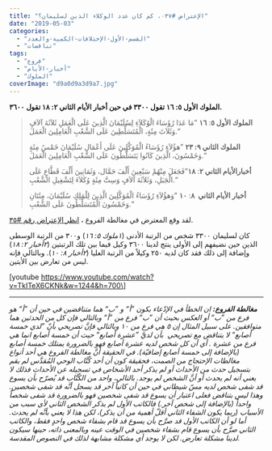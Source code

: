 ```yaml
---
title: "الإعتراض #٠٣٧، كم كان عدد الوكلاء الذين لسليمان؟"
date: "2019-05-03"
categories: 
  - "القسم-الأول-الإختلافات-الكمية-والعدد"
  - "تناقضات"
tags: 
  - "فروع"
  - "أخبار-الأيام"
  - "الملوك"
coverImage: "d9a0d9a3d9a7.jpg"
---
```


**الملوك الأول ٥: ١٦ تقول ٣٣٠٠ في حين أخبار الأيام الثاني ٢: ١٨ تقول ٣٦٠٠.**

> **الملوك الأول ٥**: **١٦** ”مَا عَدَا رُؤَسَاءَ الْوُكَلاَءِ لِسُلَيْمَانَ الَّذِينَ عَلَى الْعَمَلِ ثَلاَثَةَ آلاَفٍ وَثَلاَثَ مِئَةٍ، الْمُتَسَلِّطِينَ عَلَى الشَّعْبِ الْعَامِلِينَ الْعَمَلَ.“
> 
> **الملوك الثاني ٩: ٢٣** ”هؤُلاَءِ رُؤَسَاءُ الْمُوَكَّلِينَ عَلَى أَعْمَالِ سُلَيْمَانَ خَمْسُ مِئَةٍ وَخَمْسُونَ، الَّذِينَ كَانُوا يَتَسَلَّطُونَ عَلَى الشَّعْبِ الْعَامِلِينَ الْعَمَلَ.“
> 
> **أخبارالأيام الثاني ٢**: **١٨**”فَجَعَلَ مِنْهُمْ سَبْعِينَ أَلْفَ حَمَّال، وَثَمَانِينَ أَلْفَ قَطَّاعٍ عَلَى الْجَبَلِ، وَثَلاَثَةَ آلاَفٍ وَسِتَّ مِئَةٍ وُكَلاَءَ لِتَشْغِيلِ الشَّعْبِ.“
> 
> **أخبار الأيام الثاني  ٨**: **١٠** ”وَهؤُلاَءِ رُؤَسَاءُ الْمُوَكَّلِينَ الَّذِينَ لِلْمَلِكِ سُلَيْمَانَ، مِئَتَانِ وَخَمْسُونَ الْمُتَسَلِّطُونَ عَلَى الشَّعْبِ.“

لقد وقع المعترض في مغالطة الفروع ، [انظر الإعتراض رقم #٣٥](http://apologitic.com/2019/04/19/objection035/).

كان لسليمان ٣٣٠٠ شخص من الرتبة الأدنى (_١ملوك ٥: ١٦_) و٣٠٠ من الرتبة الوسطى الذين حين نضيفهم إلى الأولى ينتج لدينا ٣٦٠٠ وكيل فيما بين تلك الرتبتين (_٢أخبار ٢: ١٨_) وإضافة إلى ذلك فقد كان لديه ٢٥٠ وكيلاً من الرتبة العليا (_٢أخبار ٨: ١٠_). وبالتالي فإنه ليس من تعارض بين الأيتين.

\[youtube https://www.youtube.com/watch?v=TkITeX6CKNk&w=1244&h=700\]

* * *

_**مغالطة الفروع:** ان الخطأ في الإدّعاء بكون ”أ“ و ”ب“ هما متناقضين في حين أن ”أ“ هو فرع من ”ب“ أو العكس بحيث أن ”ب“ فرع من ”أ“ وبالتالي فإن كل من الحدثين هما متوافقين. على سبيل المثال إن ٥ هي فرع من ١٠ وبالتالي فإنَّ تصريحي بأنّ ”لدي خمسة أصابع“ لا يتناقض مع تصريحي  بأن لديَّ ”عشرة أصابع“ حيث أن خمسة أصابع انما هي فرع من عشرة . أي أن كل شخص لديه عشرة أصابع فهو بالضرورة يمتلك خمسة أصابع (بالإضافة إلى خمسة أصابع إضافيّة). في الحقيقة أنَّ مغالطة الفروع هي أحد أنواع مغالطات الإحتجاج من الصمت، فحقيقة كون أن أحد كُتَّاب الوحي المُقدَّس لم يقم بتسجيل حدث من الأحداث أو لم يذكر أحد الأشخاص في تسجيله عن الأحداث فذلك لا يعني أنه لم يحدث أو أنَّ الشخص لم يوجد. بالتالي، واحد من الكُتَّاب قد يُصرّح بأن يسوع قد شفى شخص لديه مسّ شيطاني في حين أن كاتباً آخر قد يسجل أنَّه قد شفى شخصين. وهذا ليس بتناقض فعلى اعتبار أن يسوع قد شفى شخصين فهو بالضرورة قد شفى شخصاً واحداً (بالإضافة إلى شخص آخر.) فالكاتب الأول لم يذكر الشخص الثاني لأي سبب من الأسباب (ربما يكون الشفاء الثاني أقلّ أهمية من أن يذكر)، لكن هذا لا يعني بأنَّه لم يحدث. أما لو أن الكاتب الأول قد صرَّح بأن يسوع قد قام بشفاء شخص واحدٍ فقط، والكاتب الثاني صرَّح بأن يسوع قام بشفاء شخصين في الوقت عينه وبالمعنى ذاته، حينها سيكون لدينا مشكلة تعارض. لكن لا يوجد أي مشكلة مشابهة لذلك في النصوص المقدسة._
